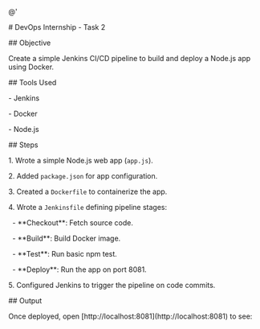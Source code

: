 @'

\# DevOps Internship - Task 2



\## Objective

Create a simple Jenkins CI/CD pipeline to build and deploy a Node.js app using Docker.



\## Tools Used

\- Jenkins

\- Docker

\- Node.js



\## Steps

1\. Wrote a simple Node.js web app (`app.js`).

2\. Added `package.json` for app configuration.

3\. Created a `Dockerfile` to containerize the app.

4\. Wrote a `Jenkinsfile` defining pipeline stages:

&nbsp;  - \*\*Checkout\*\*: Fetch source code.

&nbsp;  - \*\*Build\*\*: Build Docker image.

&nbsp;  - \*\*Test\*\*: Run basic npm test.

&nbsp;  - \*\*Deploy\*\*: Run the app on port 8081.

5\. Configured Jenkins to trigger the pipeline on code commits.



\## Output

Once deployed, open \[http://localhost:8081](http://localhost:8081) to see:





